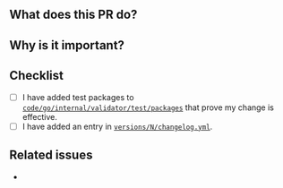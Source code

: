 ## What does this PR do?

<!-- Mandatory
Explain here WHAT changes you made in the PR.
-->

## Why is it important?

<!-- Mandatory
Explain here the WHY, or the rationale/motivation for the changes.
-->

## Checklist

<!-- Mandatory
Add a checklist of things that are required to be reviewed in order to have the PR approved

List here all the items you have verified BEFORE sending this PR. Please DO NOT remove any item, striking through those that do not apply. (Just in case, strikethrough uses two tildes. ~~Scratch this.~~)
-->

- [ ] I have added test packages to [`code/go/internal/validator/test/packages`](https://github.com/elastic/package-spec/tree/master/code/go/internal/validator/test/packages) that prove my change is effective.
- [ ] I have added an entry in [`versions/N/changelog.yml`](https://github.com/elastic/package-spec/blob/master/versions/1/changelog.yml).

## Related issues

<!-- Recommended
Link related issues below. Insert the issue link or reference after the word "Closes" if merging this should automatically close it.

- Closes #123
- Relates #123
- Requires #123
- Supersedes #123
-->
-
